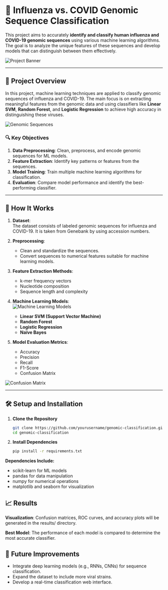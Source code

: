 # 🧬 Influenza vs. COVID Genomic Sequence Classification

This project aims to accurately **identify and classify human influenza and COVID-19 genomic sequences** using various machine learning algorithms. The goal is to analyze the unique features of these sequences and develop models that can distinguish between them effectively.

![Project Banner](images/project_banner.png) <!-- Replace with your actual image path -->

---

## 📌 Project Overview

In this project, machine learning techniques are applied to classify genomic sequences of influenza and COVID-19. The main focus is on extracting meaningful features from the genomic data and using classifiers like **Linear SVM**, **Random Forest**, and **Logistic Regression** to achieve high accuracy in distinguishing these viruses.

![Genomic Sequences](images/genomic_sequences.png) <!-- Replace with an image of genomic sequences -->

### 🔍 Key Objectives

1. **Data Preprocessing**: Clean, preprocess, and encode genomic sequences for ML models.
2. **Feature Extraction**: Identify key patterns or features from the sequences.
3. **Model Training**: Train multiple machine learning algorithms for classification.
4. **Evaluation**: Compare model performance and identify the best-performing classifier.

---

## 🚀 How It Works

1. **Dataset**:  
   The dataset consists of labeled genomic sequences for influenza and COVID-19. It is taken from Genebank by using accession numbers.

2. **Preprocessing**:  
   - Clean and standardize the sequences.  
   - Convert sequences to numerical features suitable for machine learning models.

3. **Feature Extraction Methods**:  
   - k-mer frequency vectors  
   - Nucleotide composition  
   - Sequence length and complexity  

4. **Machine Learning Models**:  
   ![Machine Learning Models](images/ml_models.png) <!-- Image showing different ML models used -->
   - **Linear SVM (Support Vector Machine)**  
   - **Random Forest**  
   - **Logistic Regression**  
   - **Naïve Bayes**  

5. **Model Evaluation Metrics**:  
   - Accuracy  
   - Precision  
   - Recall  
   - F1-Score  
   - Confusion Matrix  

![Confusion Matrix](images/confusion_matrix.png) <!-- Replace with a sample confusion matrix image -->

---

## 🛠️ Setup and Installation

1. **Clone the Repository**

   ```bash
   git clone https://github.com/yourusername/genomic-classification.git
   cd genomic-classification

2. **Install Dependencies**
     ```bash
     pip install -r requirements.txt
**Dependencies Include:**
* scikit-learn for ML models
* pandas for data manipulation
* numpy for numerical operations
* matplotlib and seaborn for visualization
  


## 📈 Results
**Visualization**: Confusion matrices, ROC curves, and accuracy plots will be generated in the results/ directory.



**Best Model**: The performance of each model is compared to determine the most accurate classifier.

## 📝 Future Improvements
* Integrate deep learning models (e.g., RNNs, CNNs) for sequence classification.
* Expand the dataset to include more viral strains.
* Develop a real-time classification web interface.

     


    
